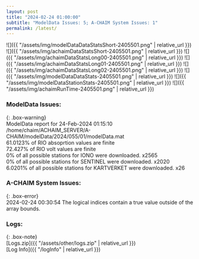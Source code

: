 ```yaml
---
layout: post
title: "2024-02-24 01:00:00"
subtitle: "ModelData Issues: 5; A-CHAIM System Issues: 1"
permalink: /latest/
---
```


![]({{ "/assets/img/modelDataDataStatsShort-2405501.png" | relative_url }})
![]({{ "/assets/img/achaimDataStatsShort-2405501.png" | relative_url }})
![]({{ "/assets/img/achaimDataStatsLong00-2405501.png" | relative_url }})
![]({{ "/assets/img/achaimDataStatsLong01-2405501.png" | relative_url }})
![]({{ "/assets/img/achaimDataStatsLong02-2405501.png" | relative_url }})
![]({{ "/assets/img/modelDataDataStats-2405501.png" | relative_url }})
![]({{ "/assets/img/modelDataStationStats-2405501.png" | relative_url }})
![]({{ "/assets/img/achaimRunTime-2405501.png" | relative_url }})


### ModelData Issues:  
  
{: .box-warning}  
 ModelData report for 24-Feb-2024 01:15:10   
 /home/chaim/ACHAIM_SERVER/A-CHAIM/modelData/2024/055/01/modelData.mat   
 61.0123% of RIO absoprtion values are finite   
 72.427% of RIO volt values are finite   
 0% of all possible stations for IONO were downloaded. x2565   
 0% of all possible stations for SENTINEL were downloaded. x2020   
 6.0201% of all possible stations for KARTVERKET were downloaded. x26   
  
### A-CHAIM System Issues:  
  
{: .box-error}  
2024-02-24 00:30:54 The logical indices contain a true value outside of the array bounds.  

### Logs:  
  
{: .box-note}  
[Logs.zip]({{ "/assets/other/logs.zip" | relative_url }})  
[Log Info]({{ "/logInfo" | relative_url }})  
